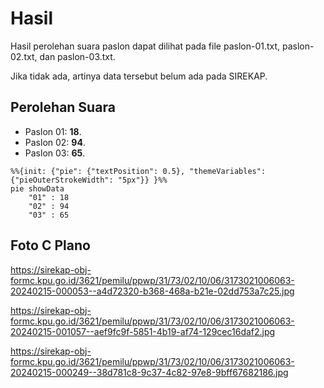 # Hasil

Hasil perolehan suara paslon dapat dilihat pada file paslon-01.txt, paslon-02.txt, dan paslon-03.txt.

Jika tidak ada, artinya data tersebut belum ada pada SIREKAP.

## Perolehan Suara

 * Paslon 01: **18**.
 * Paslon 02: **94**.
 * Paslon 03: **65**.

```mermaid
%%{init: {"pie": {"textPosition": 0.5}, "themeVariables": {"pieOuterStrokeWidth": "5px"}} }%%
pie showData
    "01" : 18
    "02" : 94
    "03" : 65
```
## Foto C Plano

https://sirekap-obj-formc.kpu.go.id/3621/pemilu/ppwp/31/73/02/10/06/3173021006063-20240215-000053--a4d72320-b368-468a-b21e-02dd753a7c25.jpg

https://sirekap-obj-formc.kpu.go.id/3621/pemilu/ppwp/31/73/02/10/06/3173021006063-20240215-001057--aef9fc9f-5851-4b19-af74-129cec16daf2.jpg

https://sirekap-obj-formc.kpu.go.id/3621/pemilu/ppwp/31/73/02/10/06/3173021006063-20240215-000249--38d781c8-9c37-4c82-97e8-9bff67682186.jpg
